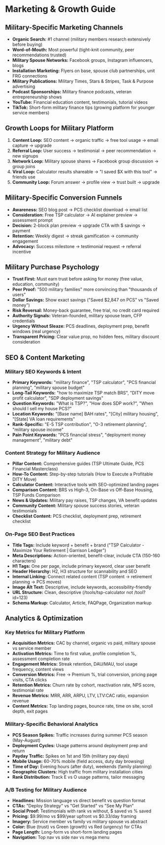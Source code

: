 # Marketing & Growth Guide

## Military-Specific Marketing Channels

- **Organic Search:** #1 channel (military members research extensively before buying)
- **Word-of-Mouth:** Most powerful (tight-knit community, peer recommendations trusted)
- **Military Spouse Networks:** Facebook groups, Instagram influencers, blogs
- **Installation Marketing:** Flyers on base, spouse club partnerships, unit FRG connections
- **Military Publications:** Military Times, Stars & Stripes, Task & Purpose advertising
- **Podcast Sponsorships:** Military finance podcasts, veteran entrepreneurship shows
- **YouTube:** Financial education content, testimonials, tutorial videos
- **TikTok:** Short-form military finance tips (growing platform for younger service members)

## Growth Loops for Military Platform

1. **Content Loop:** SEO content → organic traffic → free tool usage → email capture → upgrade
2. **Referral Loop:** User success → testimonial → peer recommendation → new signups
3. **Network Loop:** Military spouse shares → Facebook group discussion → group joins
4. **Viral Loop:** Calculator results shareable → "I saved $X with this tool" → friends use
5. **Community Loop:** Forum answer → profile view → trust built → upgrade

## Military-Specific Conversion Funnels

- **Awareness:** SEO blog post → PCS checklist download → email list
- **Consideration:** Free TSP calculator → AI explainer preview → assessment prompt
- **Decision:** 2-block plan preview → upgrade CTA with $ savings → payment
- **Retention:** Weekly digest → streak gamification → community engagement
- **Advocacy:** Success milestone → testimonial request → referral incentive

## Military Purchase Psychology

- **Trust First:** Must earn trust before asking for money (free value, education, community)
- **Peer Proof:** "500 military families" more convincing than "thousands of users"
- **Dollar Savings:** Show exact savings ("Saved $2,847 on PCS" vs "Saved money")
- **Risk Reversal:** Money-back guarantee, free trial, no credit card required
- **Authority Signals:** Veteran-founded, military spouse team, CFP credentials
- **Urgency Without Sleaze:** PCS deadlines, deployment prep, benefit windows (real urgency)
- **Transparent Pricing:** Clear value prop, no hidden fees, military discount consideration

## SEO & Content Marketing

### Military SEO Keywords & Intent

- **Primary Keywords:** "military finance", "TSP calculator", "PCS financial planning", "military spouse budget"
- **Long-Tail Keywords:** "how to maximize TSP match BRS", "DITY move profit calculator", "SDP deployment savings"
- **Question Keywords:** "What is TSP?", "How does SDP work?", "When should I sell my house PCS?"
- **Location Keywords:** "[Base name] BAH rates", "[City] military housing", "[State] VA loan requirements"
- **Rank-Specific:** "E-5 TSP contribution", "O-3 retirement planning", "military spouse income"
- **Pain Point Keywords:** "PCS financial stress", "deployment money management", "military debt"

### Content Strategy for Military Audience

- **Pillar Content:** Comprehensive guides (TSP Ultimate Guide, PCS Financial Masterclass)
- **How-To Content:** Step-by-step tutorials (How to Execute a Profitable DITY Move)
- **Calculator Content:** Interactive tools with SEO-optimized landing pages
- **Comparison Content:** BRS vs High-3, On-Base vs Off-Base Housing, TSP Funds Comparison
- **News & Updates:** Military pay raises, TSP changes, VA benefit updates
- **Community Content:** Military spouse success stories, veteran testimonials
- **Checklist Content:** PCS checklist, deployment prep, retirement checklist

### On-Page SEO Best Practices

- **Title Tags:** Include keyword + benefit + brand ("TSP Calculator - Maximize Your Retirement | Garrison Ledger")
- **Meta Descriptions:** Action-oriented, benefit-clear, include CTA (150-160 characters)
- **H1 Tags:** One per page, include primary keyword, clear user benefit
- **Header Hierarchy:** H2, H3 structure for scannability and SEO
- **Internal Linking:** Connect related content (TSP content → retirement planning → PCS moves)
- **Image Alt Text:** Descriptive, include keywords, accessibility-friendly
- **URL Structure:** Clean, descriptive (/tools/tsp-calculator not /tool?id=123)
- **Schema Markup:** Calculator, Article, FAQPage, Organization markup

## Analytics & Optimization

### Key Metrics for Military Platform

- **Acquisition Metrics:** CAC by channel, organic vs paid, military spouse vs service member
- **Activation Metrics:** Time to first value, profile completion %, assessment completion rate
- **Engagement Metrics:** Streak retention, DAU/MAU, tool usage frequency, content views
- **Conversion Metrics:** Free → Premium %, trial conversion, pricing page visits, CTA clicks
- **Retention Metrics:** Churn rate by cohort, reactivation rate, NPS score, testimonial rate
- **Revenue Metrics:** MRR, ARR, ARPU, LTV, LTV:CAC ratio, expansion revenue
- **Content Metrics:** Top landing pages, bounce rate, time on site, scroll depth, exit pages

### Military-Specific Behavioral Analytics

- **PCS Season Spikes:** Traffic increases during summer PCS season (May-August)
- **Deployment Cycles:** Usage patterns around deployment prep and return
- **Payday Traffic:** Spikes on 1st and 15th (military pay days)
- **Mobile Usage:** 60-70% mobile (field access, duty day browsing)
- **Time of Day:** Evening hours (after duty), weekends (family planning)
- **Geographic Clusters:** High traffic from military installation cities
- **Rank Distribution:** Track E vs O usage patterns, tailor messaging

### A/B Testing for Military Audience

- **Headlines:** Mission language vs direct benefit vs question format
- **CTAs:** "Deploy Strategy" vs "Get Started" vs "See My Plan"
- **Social Proof:** Testimonials with rank vs without, $ saved vs % saved
- **Pricing:** $9.99/mo vs $99/year upfront vs $0.33/day framing
- **Imagery:** Service member vs family vs military spouse vs abstract
- **Color:** Blue (trust) vs Green (growth) vs Red (urgency) for CTAs
- **Page Length:** Long-form vs short-form landing pages
- **Navigation:** Top nav vs side nav vs mega menu
